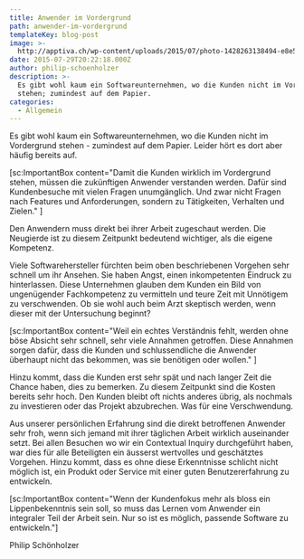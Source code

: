 ```yaml
---
title: Anwender im Vordergrund
path: anwender-im-vordergrund
templateKey: blog-post
image: >-
  http://apptiva.ch/wp-content/uploads/2015/07/photo-1428263138494-e8e56a91a02e.jpeg
date: 2015-07-29T20:22:18.000Z
author: philip-schoenholzer
description: >-
  Es gibt wohl kaum ein Softwareunternehmen, wo die Kunden nicht im Vordergrund
  stehen; zumindest auf dem Papier.
categories:
  - Allgemein
---
```


Es gibt wohl kaum ein Softwareunternehmen, wo die Kunden nicht im Vordergrund stehen - zumindest auf dem Papier. Leider hört es dort aber häufig bereits auf.

[sc:ImportantBox content="Damit die Kunden wirklich im Vordergrund stehen, müssen die zukünftigen Anwender verstanden werden. Dafür sind Kundenbesuche mit vielen Fragen unumgänglich. Und zwar nicht Fragen nach Features und Anforderungen, sondern zu Tätigkeiten, Verhalten und Zielen." ]

Den Anwendern muss direkt bei ihrer Arbeit zugeschaut werden. Die Neugierde ist zu diesem Zeitpunkt bedeutend wichtiger, als die eigene Kompetenz.

Viele Softwarehersteller fürchten beim oben beschriebenen Vorgehen sehr schnell um ihr Ansehen. Sie haben Angst, einen inkompetenten Eindruck zu hinterlassen. Diese Unternehmen glauben dem Kunden ein Bild von ungenügender Fachkompetenz zu vermitteln und teure Zeit mit Unnötigem zu verschwenden. Ob sie wohl auch beim Arzt skeptisch werden, wenn dieser mit der Untersuchung beginnt?

[sc:ImportantBox content="Weil ein echtes Verständnis fehlt, werden ohne böse Absicht sehr schnell, sehr viele Annahmen getroffen. Diese Annahmen sorgen dafür, dass die Kunden und schlussendliche die Anwender überhaupt nicht das bekommen, was sie benötigen oder wollen." ]

Hinzu kommt, dass die Kunden erst sehr spät und nach langer Zeit die Chance haben, dies zu bemerken. Zu diesem Zeitpunkt sind die Kosten bereits sehr hoch. Den Kunden bleibt oft nichts anderes übrig, als nochmals zu investieren oder das Projekt abzubrechen. Was für eine Verschwendung.

Aus unserer persönlichen Erfahrung sind die direkt betroffenen Anwender sehr froh, wenn sich jemand mit ihrer täglichen Arbeit wirklich auseinander setzt. Bei allen Besuchen wo wir ein Contextual Inquiry durchgeführt haben, war dies für alle Beteiligten ein äusserst wertvolles und geschätztes Vorgehen. Hinzu kommt, dass es ohne diese Erkenntnisse schlicht nicht möglich ist, ein Produkt oder Service mit einer guten Benutzererfahrung zu entwickeln.

[sc:ImportantBox content="Wenn der Kundenfokus mehr als bloss ein Lippenbekenntnis sein soll, so muss das Lernen vom Anwender ein integraler Teil der Arbeit sein. Nur so ist es möglich, passende Software zu entwickeln."]

Philip Schönholzer
